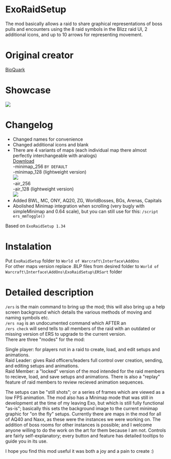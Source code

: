 # ExoRaidSetup
The mod basically allows a raid to share graphical representations of boss pulls and encounters using the 8 raid symbols in the Blizz raid UI, 2 additional icons, and up to 10 arrows for representing movement.

# Original creator
[BioQuark](https://wow.curseforge.com/addons/project-2885/)

# Showcase
![](http://imagehost.spark-media.ru/i4/FFAF321A-C5A1-C0B4-EE39-569F9CA4E0C4.png)

# Changelog
* Changed names for convenience			
* Changed additional icons and blank		
* There are 4 variants of maps (each individual map there almost perfectly interchangeable with analogs)			
[Download](https://github.com/0ldi/AddonMaps)			
-minimap_256 `BY DEFAULT`			
-minimap_128 (lightweight version)			
![](http://imagehost.spark-media.ru/i4/F67A6004-F7FD-F601-99F4-9CEA82CFE8BE.png)			
-air_256 			
-air_128 (lightweight version)		
![](http://imagehost.spark-media.ru/i4/47EAF6C7-0508-118C-039B-488C0DDEC95A.png)	
* Added BWL, MC, ONY, AQ20, ZG, WorldBosses, BGs, Arenas, Capitals	
* Abolished Minimap integration when scrolling (very bugly with simpleMinimap and 0.64 scale), but you can still use for this: `/script ers_mmToggle()`		

Based on `ExoRaidSetup 1.34`

# Instalation
Put `ExoRaidSetup` folder to `World of Warcraft\Interface\AddOns`	
For other maps version replace .BLP files from desired folder to `World of Warcraft\Interface\AddOns\ExoRaidSetup\ERSart` folder

# Detailed description
`/ers` is the main command to bring up the mod; this will also bring up a help screen background which details the various methods of moving and naming symbols etc.		
`/ers nag` is an undocumented command which AFTER an 		
`/ers check` will send tells to all members of the raid with an outdated or missing version of ERS to upgrade to the current version.  
There are three "modes" for the mod:	

Single player: for players not in a raid to create, load, and edit setups and animations.	
Raid Leader: gives Raid officers/leaders full control over creation, sending, and editing setups and animations.	
Raid Member: a "locked" version of the mod intended for the raid members to recieve, load, and save setups and animations. There is also a "replay" feature of raid members to review recieved animation sequences.
		      
The setups can be "still shots"; or a series of frames which are viewed as a low FPS animation. The mod also has a Minimap mode that was still in development at the time of my leaving Exo, but which is still fully functional "as-is"; basically this sets the background image to the current minimap graphic for "on the fly" setups. Currently there are maps in the mod for all of AQ40 and Naxx, as these were the instances we were working on. The addition of boss rooms for other instances is possible; and I welcome anyone willing to do the work on the art for them because I am not. Controls are fairly self-explanatory; every button and feature has detailed tooltips to guide you in its use. 

I hope you find this mod useful it was both a joy and a pain to create :)
